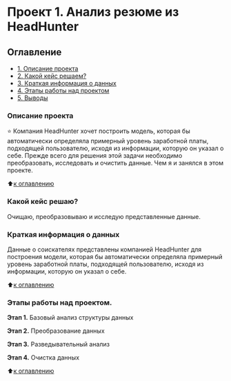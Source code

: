 # Проект 1. Анализ резюме из HeadHunter

## Оглавление

- [1. Описание проекта](https://github.com/borrnbor/sf_project1/tree/main/project_0#%D0%BE%D0%BF%D0%B8%D1%81%D0%B0%D0%BD%D0%B8%D0%B5-%D0%BF%D1%80%D0%BE%D0%B5%D0%BA%D1%82%D0%B0)
- [2. Какой кейс решаем?](https://github.com/borrnbor/sf_project1/tree/main/project_0#%D0%BA%D0%B0%D0%BA%D0%BE%D0%B9-%D0%BA%D0%B5%D0%B9%D1%81-%D1%80%D0%B5%D1%88%D0%B0%D0%B5%D0%BC)
- [3. Краткая информация о данных](https://github.com/borrnbor/sf_project1/tree/main/project_0#%D0%BA%D1%80%D0%B0%D1%82%D0%BA%D0%B0%D1%8F-%D0%B8%D0%BD%D1%84%D0%BE%D1%80%D0%BC%D0%B0%D1%86%D0%B8%D1%8F-%D0%BE-%D0%B4%D0%B0%D0%BD%D0%BD%D1%8B%D1%85)
- [4. Этапы работы над проектом](https://github.com/borrnbor/sf_project1/tree/main/project_0#%D1%8D%D1%82%D0%B0%D0%BF%D1%8B-%D1%80%D0%B0%D0%B1%D0%BE%D1%82%D1%8B-%D0%BD%D0%B0%D0%B4-%D0%BF%D1%80%D0%BE%D0%B5%D0%BA%D1%82%D0%BE%D0%BC)
- [5. Выводы](https://github.com/borrnbor/sf_project1/tree/main/project_0#%D0%B2%D1%8B%D0%B2%D0%BE%D0%B4%D1%8B)

### Описание проекта

⭐ Компания HeadHunter хочет построить модель, которая бы автоматически определяла примерный уровень заработной платы, подходящей пользователю, исходя из информации, которую он указал о себе. Прежде всего для решения этой задачи необходимо преобразовать, исследовать и очистить данные. Чем я и занялся в этом проекте.

⬆️[к оглавлению](https://github.com/borrnbor/sf_project1/tree/main/sf_project1#%D0%BE%D0%B3%D0%BB%D0%B0%D0%B2%D0%BB%D0%B5%D0%BD%D0%B8%D0%B5)

### Какой кейс решаю?

Очищаю, преобразовываю и исследую представленные данные.

### Краткая информация о данных

Данные о соискателях представлены компанией HeadHunter для построения модели, которая бы автоматически определяла примерный уровень заработной платы, подходящей пользователю, исходя из информации, которую он указал о себе.

⬆️[к оглавлению](https://github.com/borrnbor/sf_project1/tree/main/sf_project1#%D0%BE%D0%B3%D0%BB%D0%B0%D0%B2%D0%BB%D0%B5%D0%BD%D0%B8%D0%B5)

### Этапы работы над проектом.

**Этап 1.**
Базовый анализ структуры данных

**Этап 2.**
Преобразование данных

**Этап 3.**
Разведывательный анализ

**Этап 4.**
Очистка данных

⬆️[к оглавлению](https://github.com/borrnbor/sf_project1/tree/main/project_0#%D0%BE%D0%B3%D0%BB%D0%B0%D0%B2%D0%BB%D0%B5%D0%BD%D0%B8%D0%B5)
